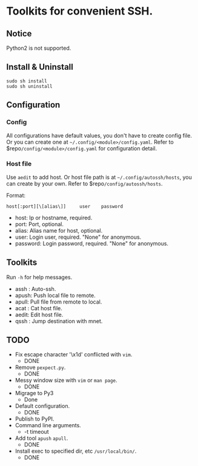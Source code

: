 Toolkits for convenient SSH.
=====================================

## Notice

Python2 is not supported.

## Install & Uninstall

```
sudo sh install
sudo sh uninstall
```

## Configuration

### Config

All configurations have default values, you don't have to create config file. Or you can create one at `~/.config/<module>/config.yaml`. Refer to \$repo`/config/<module>/config.yaml` for configuration detail.

### Host file
Use `aedit` to add host. Or host file path is at `~/.config/autossh/hosts`, you can create by your own. Refer to \$repo`/config/autossh/hosts`.

Format:

```
host[:port][\[alias\]]     user    password
```

- host: Ip or hostname, required.
- port: Port, optional.
- alias: Alias name for host, optional.
- user: Login user, required. "None" for anonymous.
- password: Login password, required. "None" for anonymous.

## Toolkits

Run `-h` for help messages.

- assh : Auto-ssh.
- apush: Push local file to remote.
- apull: Pull file from remote to local.
- acat : Cat host file.
- aedit: Edit host file.
- qssh : Jump destination with mnet.

## TODO

- Fix escape character '\x1d' conflicted with `vim`.
    + DONE
- Remove `pexpect.py`.
    + DONE
- Messy window size with `vim` or `man page`.
    + DONE
- Migrage to Py3
    + Done
- Default configuration.
    + DONE
- Publish to PyPI.
- Command line arguments.
    + -t timeout
- Add tool `apush` `apull`.
    + DONE
- Install exec to specified dir, etc `/usr/local/bin/`.
    + DONE

